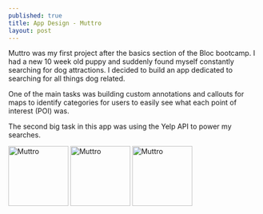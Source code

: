 ```yaml
---
published: true
title: App Design - Muttro
layout: post
---
```

Muttro was my first project after the basics section of the Bloc bootcamp. I had a new 10 week old puppy and suddenly found myself constantly searching for dog attractions. I decided to build an app dedicated to searching for all things dog related. 

One of the main tasks was building custom annotations and callouts for maps to identify categories for users to easily see what each point of interest (POI) was. 

The second big task in this app was using the Yelp API to power my searches. 

<img src="http://a3.mzstatic.com/us/r30/Purple7/v4/0a/7f/80/0a7f8080-551d-d06b-1ca1-70b4ddeb2d17/screen322x572.jpeg" alt="Muttro" width="120">
<img src="http://a4.mzstatic.com/us/r30/Purple7/v4/fa/bd/16/fabd1616-c099-3622-a5d3-4f9a2a5ccd58/screen322x572.jpeg" alt="Muttro" width="120">
<img src="http://a5.mzstatic.com/us/r30/Purple5/v4/26/8c/ad/268cadfc-c9ac-bf61-d7ae-f37f89dd11e3/screen322x572.jpeg" alt="Muttro" width="120">
